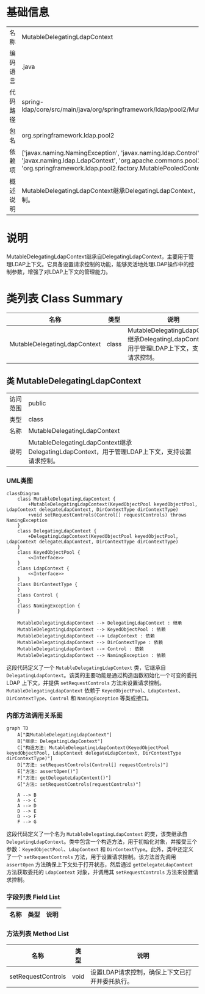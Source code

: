 # 基础信息

|      |      |
|------|------|
| 名称 | MutableDelegatingLdapContext |
| 编码语言 | .java |
| 代码路径 | spring-ldap/core/src/main/java/org/springframework/ldap/pool2/MutableDelegatingLdapContext.java |
| 包名 | org.springframework.ldap.pool2 |
| 依赖项 | ['javax.naming.NamingException', 'javax.naming.ldap.Control', 'javax.naming.ldap.LdapContext', 'org.apache.commons.pool2.KeyedObjectPool', 'org.springframework.ldap.pool2.factory.MutablePooledContextSource'] |
| 概述说明 | MutableDelegatingLdapContext继承DelegatingLdapContext，管理LDAP上下文并支持请求控制。 |

# 说明

MutableDelegatingLdapContext继承自DelegatingLdapContext，主要用于管理LDAP上下文。它具备设置请求控制的功能，能够灵活地处理LDAP操作中的控制参数，增强了对LDAP上下文的管理能力。

# 类列表 Class Summary

| 名称   | 类型  | 说明 |
|-------|------|-------------|
| MutableDelegatingLdapContext | class | MutableDelegatingLdapContext继承DelegatingLdapContext，用于管理LDAP上下文，支持设置请求控制。 |



## 类 MutableDelegatingLdapContext

|      |      |
|------|------|
| 访问范围 | public |
| 类型 | class |
| 名称 | MutableDelegatingLdapContext |
| 说明 | MutableDelegatingLdapContext继承DelegatingLdapContext，用于管理LDAP上下文，支持设置请求控制。 |


### UML类图

```mermaid
classDiagram
    class MutableDelegatingLdapContext {
        +MutableDelegatingLdapContext(KeyedObjectPool keyedObjectPool, LdapContext delegateLdapContext, DirContextType dirContextType)
        +void setRequestControls(Control[] requestControls) throws NamingException
    }
    class DelegatingLdapContext {
        +DelegatingLdapContext(KeyedObjectPool keyedObjectPool, LdapContext delegateLdapContext, DirContextType dirContextType)
    }
    class KeyedObjectPool {
        <<Interface>>
    }
    class LdapContext {
        <<Interface>>
    }
    class DirContextType {
    }
    class Control {
    }
    class NamingException {
    }

    MutableDelegatingLdapContext --> DelegatingLdapContext : 继承
    MutableDelegatingLdapContext --> KeyedObjectPool : 依赖
    MutableDelegatingLdapContext --> LdapContext : 依赖
    MutableDelegatingLdapContext --> DirContextType : 依赖
    MutableDelegatingLdapContext --> Control : 依赖
    MutableDelegatingLdapContext --> NamingException : 依赖
```

这段代码定义了一个 `MutableDelegatingLdapContext` 类，它继承自 `DelegatingLdapContext`。该类的主要功能是通过构造函数初始化一个可变的委托 LDAP 上下文，并提供 `setRequestControls` 方法来设置请求控制。`MutableDelegatingLdapContext` 依赖于 `KeyedObjectPool`、`LdapContext`、`DirContextType`、`Control` 和 `NamingException` 等类或接口。


### 内部方法调用关系图

```mermaid
graph TD
    A["类MutableDelegatingLdapContext"]
    B["继承: DelegatingLdapContext"]
    C["构造方法: MutableDelegatingLdapContext(KeyedObjectPool keyedObjectPool, LdapContext delegateLdapContext, DirContextType dirContextType)"]
    D["方法: setRequestControls(Control[] requestControls)"]
    E["方法: assertOpen()"]
    F["方法: getDelegateLdapContext()"]
    G["方法: setRequestControls(requestControls)"]

    A --> B
    A --> C
    A --> D
    D --> E
    D --> F
    F --> G
```

这段代码定义了一个名为 `MutableDelegatingLdapContext` 的类，该类继承自 `DelegatingLdapContext`。类中包含一个构造方法，用于初始化对象，并接受三个参数：`KeyedObjectPool`、`LdapContext` 和 `DirContextType`。此外，类中还定义了一个 `setRequestControls` 方法，用于设置请求控制。该方法首先调用 `assertOpen` 方法确保上下文处于打开状态，然后通过 `getDelegateLdapContext` 方法获取委托的 `LdapContext` 对象，并调用其 `setRequestControls` 方法来设置请求控制。

### 字段列表 Field List

| 名称  | 类型  | 说明 |
|-------|-------|------|

### 方法列表 Method List

| 名称  | 类型  | 说明 |
|-------|-------|------|
| setRequestControls | void | 设置LDAP请求控制，确保上下文已打开并委托执行。 |




